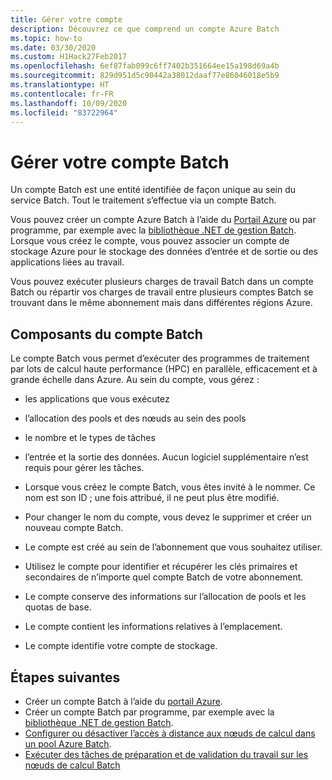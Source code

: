 ```yaml
---
title: Gérer votre compte
description: Découvrez ce que comprend un compte Azure Batch
ms.topic: how-to
ms.date: 03/30/2020
ms.custom: H1Hack27Feb2017
ms.openlocfilehash: 6ef87fab099c6ff7402b351664ee15a198d69a4b
ms.sourcegitcommit: 829d951d5c90442a38012daaf77e86046018e5b9
ms.translationtype: HT
ms.contentlocale: fr-FR
ms.lasthandoff: 10/09/2020
ms.locfileid: "83722964"
---
```

# <a name="manage-your-batch-account"></a>Gérer votre compte Batch

Un compte Batch est une entité identifiée de façon unique au sein du service Batch. Tout le traitement s’effectue via un compte Batch.

Vous pouvez créer un compte Azure Batch à l’aide du [Portail Azure](batch-account-create-portal.md) ou par programme, par exemple avec la [bibliothèque .NET de gestion Batch](batch-management-dotnet.md). Lorsque vous créez le compte, vous pouvez associer un compte de stockage Azure pour le stockage des données d’entrée et de sortie ou des applications liées au travail.

Vous pouvez exécuter plusieurs charges de travail Batch dans un compte Batch ou répartir vos charges de travail entre plusieurs comptes Batch se trouvant dans le même abonnement mais dans différentes régions Azure.

## <a name="components-of-the-batch-account"></a>Composants du compte Batch

Le compte Batch vous permet d’exécuter des programmes de traitement par lots de calcul haute performance (HPC) en parallèle, efficacement et à grande échelle dans Azure. Au sein du compte, vous gérez :

- les applications que vous exécutez

- l’allocation des pools et des nœuds au sein des pools

- le nombre et le types de tâches 

- l’entrée et la sortie des données. Aucun logiciel supplémentaire n’est requis pour gérer les tâches.

- Lorsque vous créez le compte Batch, vous êtes invité à le nommer. Ce nom est son ID ; une fois attribué, il ne peut plus être modifié.

- Pour changer le nom du compte, vous devez le supprimer et créer un nouveau compte Batch.

- Le compte est créé au sein de l’abonnement que vous souhaitez utiliser.

- Utilisez le compte pour identifier et récupérer les clés primaires et secondaires de n’importe quel compte Batch de votre abonnement.

- Le compte conserve des informations sur l’allocation de pools et les quotas de base.  

- Le compte contient les informations relatives à l’emplacement.

- Le compte identifie votre compte de stockage.

## <a name="next-steps"></a>Étapes suivantes

- Créer un compte Batch à l’aide du [portail Azure](batch-account-create-portal.md).
- Créer un compte Batch par programme, par exemple avec la [bibliothèque .NET de gestion Batch](batch-management-dotnet.md).
- [Configurer ou désactiver l’accès à distance aux nœuds de calcul dans un pool Azure Batch](pool-endpoint-configuration.md).
- [Exécuter des tâches de préparation et de validation du travail sur les nœuds de calcul Batch](batch-job-prep-release.md)

